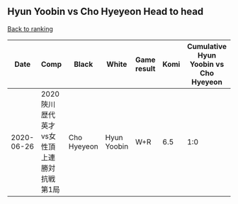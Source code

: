 ## Hyun Yoobin vs Cho Hyeyeon Head to head

[Back to ranking](../../index.md)




| **Date** | **Comp** | **Black** | **White** | **Game result** | **Komi** | **Cumulative Hyun Yoobin vs Cho Hyeyeon** | **Hyun Yoobin streak** | **Cho Hyeyeon streak** | 
| --- | --- | --- | --- | --- | --- | --- | --- | --- |
| 2020-06-26 | 2020陜川歴代英才vs女性頂上連勝対抗戦第1局 | Cho Hyeyeon | Hyun Yoobin | W+R | 6.5 | 1:0 | 1 | 0 |




